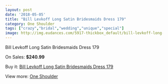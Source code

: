 ```yaml
---
layout: post
date: '2018-05-05'
title: "Bill Levkoff Long Satin Bridesmaids Dress 179"
category: One Shoulder
tags: ["crazy","bridal","wedding","unique","special"]
image: http://img.eudances.com/5917-thickbox_default/bill-levkoff-long-satin-bridesmaids-dress-179.jpg
---
```

Bill Levkoff Long Satin Bridesmaids Dress 179

On Sales: **$240.99**
<a href="https://www.eudances.com/en/one-shoulder/2090-bill-levkoff-long-satin-bridesmaids-dress-179.html"><amp-img layout="responsive" width="600" height="600" src="//img.eudances.com/5917-thickbox_default/bill-levkoff-long-satin-bridesmaids-dress-179.jpg" alt="Bill Levkoff Long Satin Bridesmaids Dress 179 0" /></a>

Buy it: [Bill Levkoff Long Satin Bridesmaids Dress 179](https://www.eudances.com/en/one-shoulder/2090-bill-levkoff-long-satin-bridesmaids-dress-179.html "Bill Levkoff Long Satin Bridesmaids Dress 179")

View more: [One Shoulder](https://www.eudances.com/en/23-one-shoulder "One Shoulder")
